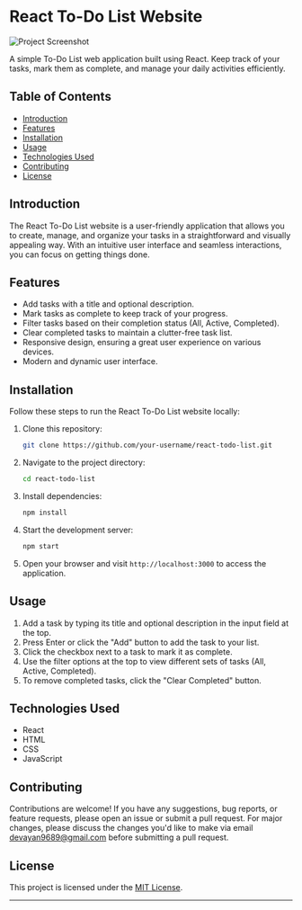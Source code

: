 # React To-Do List Website

![Project Screenshot](screenshot.png)

A simple To-Do List web application built using React. Keep track of your tasks, mark them as complete, and manage your daily activities efficiently.

## Table of Contents

- [Introduction](#introduction)
- [Features](#features)
- [Installation](#installation)
- [Usage](#usage)
- [Technologies Used](#technologies-used)
- [Contributing](#contributing)
- [License](#license)

## Introduction

The React To-Do List website is a user-friendly application that allows you to create, manage, and organize your tasks in a straightforward and visually appealing way. With an intuitive user interface and seamless interactions, you can focus on getting things done.

## Features

- Add tasks with a title and optional description.
- Mark tasks as complete to keep track of your progress.
- Filter tasks based on their completion status (All, Active, Completed).
- Clear completed tasks to maintain a clutter-free task list.
- Responsive design, ensuring a great user experience on various devices.
- Modern and dynamic user interface.

## Installation

Follow these steps to run the React To-Do List website locally:

1. Clone this repository:

   ```bash
   git clone https://github.com/your-username/react-todo-list.git
   ```

2. Navigate to the project directory:

   ```bash
   cd react-todo-list
   ```

3. Install dependencies:

   ```bash
   npm install
   ```

4. Start the development server:

   ```bash
   npm start
   ```

5. Open your browser and visit `http://localhost:3000` to access the application.

## Usage

1. Add a task by typing its title and optional description in the input field at the top.
2. Press Enter or click the "Add" button to add the task to your list.
3. Click the checkbox next to a task to mark it as complete.
4. Use the filter options at the top to view different sets of tasks (All, Active, Completed).
5. To remove completed tasks, click the "Clear Completed" button.

## Technologies Used

- React
- HTML
- CSS
- JavaScript

## Contributing

Contributions are welcome! If you have any suggestions, bug reports, or feature requests, please open an issue or submit a pull request. For major changes, please discuss the changes you'd like to make via email devayan9689@gmail.com before submitting a pull request.

## License

This project is licensed under the [MIT License](LICENSE).

---
